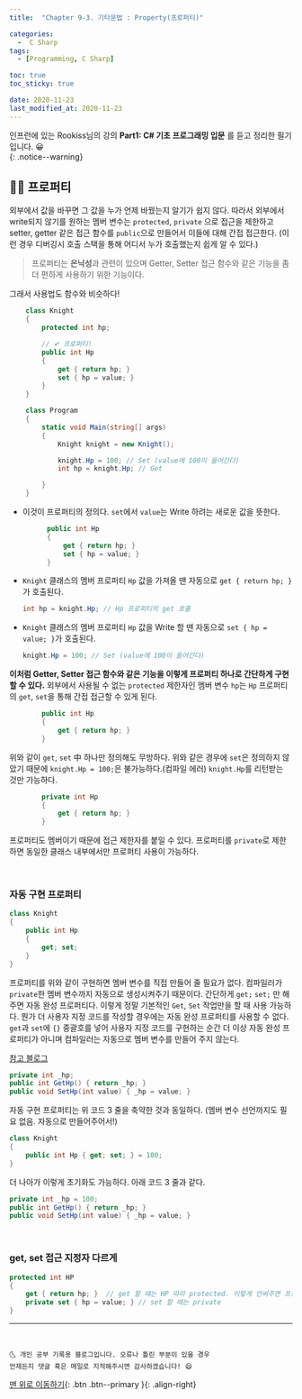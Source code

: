 ```yaml
---
title:  "Chapter 9-3. 기타문법 : Property(프로퍼티)" 

categories:
  -  C Sharp
tags:
  - [Programming, C Sharp]

toc: true
toc_sticky: true

date: 2020-11-23
last_modified_at: 2020-11-23
---
```


인프런에 있는 Rookiss님의 강의 **Part1: C# 기초 프로그래밍 입문** 를 듣고 정리한 필기입니다. 😀  
{: .notice--warning}


## 👩🏼 프로퍼티

외부에서 값을 바꾸면 그 값을 누가 언제 바꿨는지 알기가 쉽지 않다. 따라서 외부에서 write되지 않기를 원하는 멤버 변수는 `protected`, `private` 으로 접근을 제한하고 setter, getter 같은 접근 함수를 `public`으로 만들어서 이들에 대해 간접 접근한다. (이런 경우 디버깅시 호출 스택을 통해 어디서 누가 호출했는지 쉽게 알 수 있다.) 


> 프로퍼티는 **은닉성**과 관련이 있으며 Getter, Setter 접근 함수와 같은 기능을 좀 더 편하게 사용하기 위한 기능이다.

그래서 사용법도 함수와 비슷하다!

```c#
    class Knight
    {
        protected int hp;

        // ✔ 프로퍼티!
        public int Hp   
        {
            get { return hp; }
            set { hp = value; }
        } 
    }

    class Program
    {
        static void Main(string[] args)
        {
            Knight knight = new Knight();

            knight.Hp = 100; // Set (value에 100이 들어간다)
            int hp = knight.Hp; // Get

        }
    }
```

- 이것이 프로퍼티의 정의다. `set`에서 `value`는 Write 하려는 새로운 값을 뜻한다. 
  ```c#
        public int Hp   
        {
            get { return hp; }
            set { hp = value; }
        } 
  ```
- `Knight` 클래스의 멤버 프로퍼티 `Hp` 값을 가져올 땐 자동으로 `get { return hp; }`가 호출된다.
  ```c#
  int hp = knight.Hp; // Hp 프로퍼티의 get 호출
  ```
- `Knight` 클래스의 멤버 프로퍼티 `Hp` 값을 Write 할 땐 자동으로 `set { hp = value; }`가 호출된다. 
  ```c#
  knight.Hp = 100; // Set (value에 100이 들어간다)
  ```

**이처럼 Getter, Setter 접근 함수와 같은 기능을 이렇게 프로퍼티 하나로 간단하게 구현할 수 있다.** 외부에서 사용될 수 없는 `protected` 제한자인 멤버 변수 `hp`는 `Hp` 프로퍼티의 `get`, `set`을 통해 간접 접근할 수 있게 된다.

```c#
        public int Hp   
        {
            get { return hp; }
        } 
```

위와 같이 `get`, `set` 中 하나만 정의해도 무방하다. 위와 같은 경우에 `set`은 정의하지 않았기 때문에 `knight.Hp = 100;`은 불가능하다.(컴파일 에러) `knight.Hp`를 리턴받는 것만 가능하다. 

```c#
        private int Hp   
        {
            get { return hp; }
        } 
```

프로퍼티도 멤버이기 때문에 접근 제한자를 붙일 수 있다. 프로퍼티를 `private`로 제한하면 동일한 클래스 내부에서만 프로퍼티 사용이 가능하다.

<br>

### 자동 구현 프로퍼티

```c#
class Knight
{
    public int Hp
    {
        get; set;
    }
}
```

프로퍼티를 위와 같이 구현하면 멤버 변수를 직접 만들어 줄 필요가 없다. 컴파일러가 `private`한 멤버 변수까지 자동으로 생성시켜주기 때문이다. 간단하게 `get;` `set;` 만 해주면 자동 완성 프로퍼티다. 이렇게 정말 기본적인 `Get`, `Set` 작업만을 할 때 사용 가능하다. 뭔가 더 사용자 지정 코드를 작성할 경우에는 자동 완성 프로퍼티를 사용할 수 없다. `get`과 `set`에 `{}` 중괄호를 넣어 사용자 지정 코드를 구현하는 순간 더 이상 자동 완성 프로퍼티가 아니며 컴파일러는 자동으로 멤버 변수를 만들어 주지 않는다.

[참고 블로그](https://dobby-the-house-elf.tistory.com/298)

```c#
private int _hp;
public int GetHp() { return _hp; }
public void SetHp(int value) { _hp = value; }
```

자동 구현 프로퍼티는 위 코드 3 줄을 축약한 것과 동일하다. (멤버 변수 선언까지도 필요 없음. 자동으로 만들어주어서!)

```c#
class Knight
{
    public int Hp { get; set; } = 100;
}
```

더 나아가 이렇게 초기화도 가능하다. 아래 코드 3 줄과 같다.

```c#
private int _hp = 100;
public int GetHp() { return _hp; }
public void SetHp(int value) { _hp = value; }
```

<br>

### get, set 접근 지정자 다르게

```c#
protected int HP
{
    get { return hp; }  // get 할 때는 HP 따라 protected. 이렇게 안써주면 프로퍼티 접근 지정자 따라간다.
    private set { hp = value; } // set 할 때는 private
}
```

***
<br>

    🌜 개인 공부 기록용 블로그입니다. 오류나 틀린 부분이 있을 경우 
    언제든지 댓글 혹은 메일로 지적해주시면 감사하겠습니다! 😄

[맨 위로 이동하기](#){: .btn .btn--primary }{: .align-right}